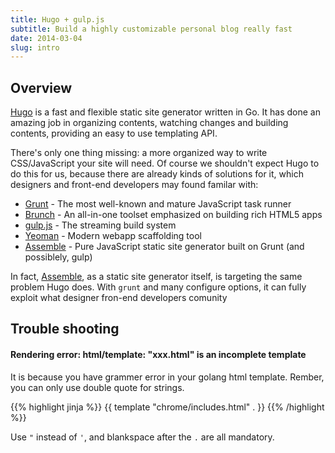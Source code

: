 ```yaml
---
title: Hugo + gulp.js
subtitle: Build a highly customizable personal blog really fast
date: 2014-03-04
slug: intro
---
```


## Overview

[Hugo](http://hugo.spf13.com/) is a fast and flexible static site generator written in Go.
It has done an amazing job in organizing contents, watching changes and building contents,
providing an easy to use templating API.

There's only one thing missing: a more organized way to write CSS/JavaScript your site will need.
Of course we shouldn't expect Hugo to do this for us, because there are already kinds
of solutions for it, which designers and front-end developers may found familar with:

- [Grunt](http://gruntjs.com/)      - The most well-known and mature JavaScript task runner
- [Brunch](http://brunch.io/)       - An all-in-one toolset emphasized on building rich HTML5 apps
- [gulp.js](http://gulpjs.com/)     - The streaming build system
- [Yeoman](http://yeoman.io/)       - Modern webapp scaffolding tool
- [Assemble](http://assemble.io/)   - Pure JavaScript static site generator built on Grunt (and possiblely, gulp)

In fact, [Assemble](http://assemble.io/), as a static site generator itself,
is targeting the same problem Hugo does. With `grunt` and many configure options,
it can fully exploit what designer fron-end developers comunity


## Trouble shooting

#### Rendering error: html/template: "xxx.html" is an incomplete template

It is because you have grammer error in your golang html template. Rember, you can only use double quote for strings.

{{% highlight jinja %}}
{{ template "chrome/includes.html" . }}
{{% /highlight %}}

Use `"` instead of `'`, and blankspace after the `.` are all mandatory.
